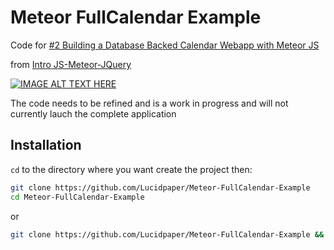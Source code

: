 Meteor FullCalendar Example
===========================

Code for [#2 Building a Database Backed Calendar Webapp with Meteor JS](https://www.youtube.com/watch?v=-fqJW1X22Cg)

from [Intro JS-Meteor-JQuery](https://www.youtube.com/channel/UC4-DIsbr23Z-rPe_F4JAH9w)

[![IMAGE ALT TEXT HERE](http://img.youtube.com/vi/-fqJW1X22Cg/0.jpg)](http://www.youtube.com/watch?v=-fqJW1X22Cg)

The code needs to be refined and is a work in progress and will not currently lauch the complete application

## Installation

`cd` to the directory where you want create the project then:

```sh
git clone https://github.com/Lucidpaper/Meteor-FullCalendar-Example
cd Meteor-FullCalendar-Example
```
or 
```sh
git clone https://github.com/Lucidpaper/Meteor-FullCalendar-Example && cd Meteor-FullCalendar-Example
```
